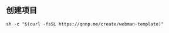<div style="max-width: 1024px;margin: 0 auto;">
<h2>创建项目</h2>

`sh -c "$(curl -fsSL https://qnnp.me/create/webman-template)"`

</div>



